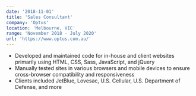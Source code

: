 ```yaml
---
date: '2018-11-01'
title: 'Sales Consultant'
company: 'Optus'
location: 'Melbourne, VIC'
range: 'November 2018 - July 2020'
url: 'https://www.optus.com.au/'
---
```


- Developed and maintained code for in-house and client websites primarily using HTML, CSS, Sass, JavaScript, and jQuery
- Manually tested sites in various browsers and mobile devices to ensure cross-browser compatibility and responsiveness
- Clients included JetBlue, Lovesac, U.S. Cellular, U.S. Department of Defense, and more
